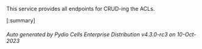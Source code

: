






This service provides all endpoints for CRUD-ing the ACLs.

[:summary]

###### Auto generated by Pydio Cells Enterprise Distribution v4.3.0-rc3 on 10-Oct-2023
